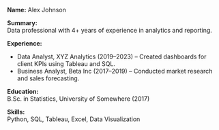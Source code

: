 **Name:** Alex Johnson

**Summary:**  
Data professional with 4+ years of experience in analytics and reporting.

**Experience:**  
- Data Analyst, XYZ Analytics (2019–2023) – Created dashboards for client KPIs using Tableau and SQL.
- Business Analyst, Beta Inc (2017–2019) – Conducted market research and sales forecasting.

**Education:**  
B.Sc. in Statistics, University of Somewhere (2017)

**Skills:**  
Python, SQL, Tableau, Excel, Data Visualization
